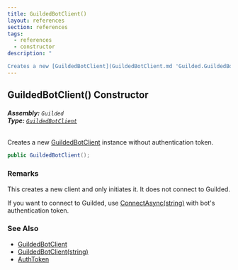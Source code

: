 ```yaml
---
title: GuildedBotClient()
layout: references
section: references
tags:
  - references
  - constructor
description: "

Creates a new [GuildedBotClient](GuildedBotClient.md 'Guilded.GuildedBotClient') instance without authentication token."
---
```


## GuildedBotClient() Constructor
###### **Assembly:** `Guilded`<br/>**Type:** [`GuildedBotClient`](GuildedBotClient.md 'Guilded.GuildedBotClient')

Creates a new [GuildedBotClient](GuildedBotClient.md 'Guilded.GuildedBotClient') instance without authentication token.

```csharp
public GuildedBotClient();
```

### Remarks
  
This creates a new client and only initiates it. It does not connect to Guilded.  
  
If you want to connect to Guilded, use [ConnectAsync(string)](GuildedBotClient.ConnectAsync(string).md 'Guilded.GuildedBotClient.ConnectAsync(string)') with bot's authentication token.

### See Also
- [GuildedBotClient](GuildedBotClient.md 'Guilded.GuildedBotClient')
- [GuildedBotClient(string)](GuildedBotClient.GuildedBotClient(string).md 'Guilded.GuildedBotClient.GuildedBotClient(string)')
- [AuthToken](GuildedBotClient.AuthToken.md 'Guilded.GuildedBotClient.AuthToken')